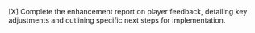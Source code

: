 [X] Complete the enhancement report on player feedback, detailing key adjustments and outlining specific next steps for implementation.